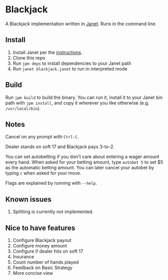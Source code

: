 # Blackjack

A Blackjack implementation written in [Janet](https://janet-lang.org/). Runs in the command line.

## Install

1. Install Janet per the [instructions](https://janet-lang.org/docs/index.html).
2. Clone this repo
3. Run `jpm deps` to install dependencies to your Janet path
4. Run `janet blackjack.janet` to run in interpreted mode

## Build

Run `jpm build` to build the binary. You can run it, install it to your Janet bin path with `jpm install`, and copy it wherever you like otherwise (e.g. `/usr/local/bin`).

## Notes

Cancel on any prompt with `Ctrl-C`.

Dealer stands on soft 17 and Blackjack pays 3-to-2.

You can set autobetting if you don't care about entering a wager amount every hand. When asked for your betting amount, type `autobet 5` to set $5 as the automatic betting amount. You can later cancel your autobet by typing `c` when asked for your move.

Flags are explained by running with `--help`.

## Known issues

1. Splitting is currently not implemented.

## Nice to have features

1. Configure Blackjack payout
2. Configure money amount
3. Configure if dealer hits on soft 17
4. Insurance
5. Count number of hands played
6. Feedback on Basic Strategy
7. More concise view
